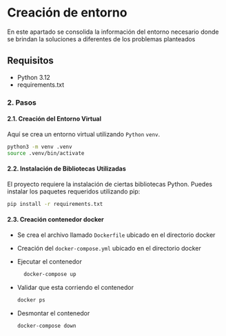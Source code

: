 #  Creación de entorno

En este apartado se consolida la información del entorno necesario donde se brindan la soluciones a diferentes de los problemas planteados

## Requisitos

- Python 3.12
- requirements.txt

### 2. Pasos

#### 2.1. Creación del Entorno Virtual

Aquí se crea un entorno virtual utilizando `Python` `venv`.

```bash
python3 -m venv .venv
source .venv/bin/activate
```

#### 2.2. Instalación de Bibliotecas Utilizadas

El proyecto requiere la instalación de ciertas bibliotecas Python.
Puedes instalar los paquetes requeridos utilizando pip:

```bash
pip install -r requirements.txt
```

#### 2.3. Creación contenedor docker

- Se crea el archivo llamado `Dockerfile` ubicado en el directorio docker
- Creación del `docker-compose.yml` ubicado en el directorio docker

- Ejecutar el contenedor

  ```bash
    docker-compose up
  ```

- Validar que esta corriendo el contenedor
  ```bash
  docker ps
  ```
- Desmontar el contenedor
  ```bash
  docker-compose down
  ```
